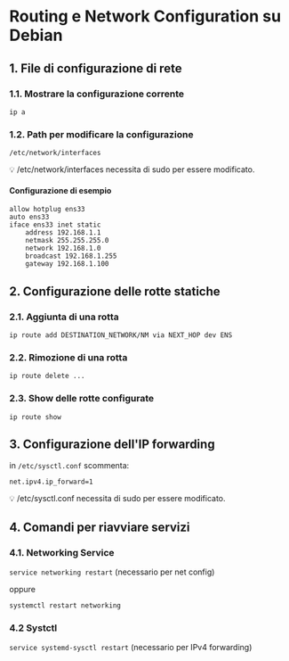 # Routing e Network Configuration su Debian

## 1. File di configurazione di rete

### 1.1. Mostrare la configurazione corrente
` ip a `

### 1.2. Path per modificare la configurazione
` /etc/network/interfaces `

<aside>
💡 /etc/network/interfaces necessita di sudo per essere modificato.
    
</aside>

#### Configurazione di esempio
``` interfaces
allow hotplug ens33
auto ens33
iface ens33 inet static
    address 192.168.1.1
    netmask 255.255.255.0
    network 192.168.1.0
    broadcast 192.168.1.255
    gateway 192.168.1.100
```

## 2. Configurazione delle rotte statiche

### 2.1. Aggiunta di una rotta
` ip route add DESTINATION_NETWORK/NM via NEXT_HOP dev ENS `

### 2.2. Rimozione di una rotta
` ip route delete ... `

### 2.3. Show delle rotte configurate
` ip route show `

## 3. Configurazione dell'IP forwarding
in ` /etc/sysctl.conf ` scommenta:
```
net.ipv4.ip_forward=1
```

<aside>
💡 /etc/sysctl.conf necessita di sudo per essere modificato.
    
</aside>

## 4. Comandi per riavviare servizi

### 4.1. Networking Service
` service networking restart ` (necessario per net config)

oppure

` systemctl restart networking `

### 4.2 Systctl
` service systemd-sysctl restart ` (necessario per IPv4 forwarding)
